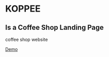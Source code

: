 # KOPPEE
## Is a Coffee Shop Landing Page
coffee shop website 

[Demo](https://me782003.github.io/KOPPEE/)
